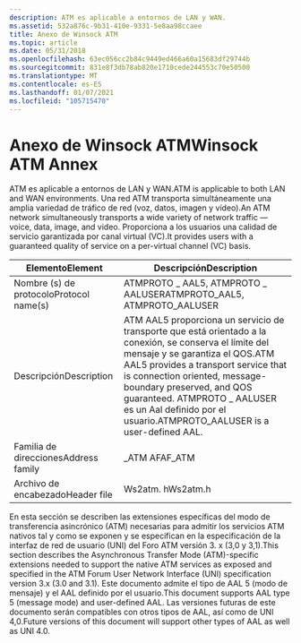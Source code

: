 ```yaml
---
description: ATM es aplicable a entornos de LAN y WAN.
ms.assetid: 532a876c-9b31-410e-9331-5e8aa98ccaee
title: Anexo de Winsock ATM
ms.topic: article
ms.date: 05/31/2018
ms.openlocfilehash: 63ec056cc2b84c9449ed466a60a15683df29744b
ms.sourcegitcommit: 831e8f3db78ab820e1710cede244553c70e50500
ms.translationtype: MT
ms.contentlocale: es-ES
ms.lasthandoff: 01/07/2021
ms.locfileid: "105715470"
---
```

# <a name="winsock-atm-annex"></a><span data-ttu-id="a6152-103">Anexo de Winsock ATM</span><span class="sxs-lookup"><span data-stu-id="a6152-103">Winsock ATM Annex</span></span>

<span data-ttu-id="a6152-104">ATM es aplicable a entornos de LAN y WAN.</span><span class="sxs-lookup"><span data-stu-id="a6152-104">ATM is applicable to both LAN and WAN environments.</span></span> <span data-ttu-id="a6152-105">Una red ATM transporta simultáneamente una amplia variedad de tráfico de red (voz, datos, imagen y vídeo).</span><span class="sxs-lookup"><span data-stu-id="a6152-105">An ATM network simultaneously transports a wide variety of network traffic — voice, data, image, and video.</span></span> <span data-ttu-id="a6152-106">Proporciona a los usuarios una calidad de servicio garantizada por canal virtual (VC).</span><span class="sxs-lookup"><span data-stu-id="a6152-106">It provides users with a guaranteed quality of service on a per-virtual channel (VC) basis.</span></span>



| <span data-ttu-id="a6152-107">Elemento</span><span class="sxs-lookup"><span data-stu-id="a6152-107">Element</span></span>          | <span data-ttu-id="a6152-108">Descripción</span><span class="sxs-lookup"><span data-stu-id="a6152-108">Description</span></span>                                                                                                                                                 |
|------------------|-------------------------------------------------------------------------------------------------------------------------------------------------------------|
| <span data-ttu-id="a6152-109">Nombre (s) de protocolo</span><span class="sxs-lookup"><span data-stu-id="a6152-109">Protocol name(s)</span></span> | <span data-ttu-id="a6152-110">ATMPROTO \_ AAL5, ATMPROTO \_ AALUSER</span><span class="sxs-lookup"><span data-stu-id="a6152-110">ATMPROTO\_AAL5, ATMPROTO\_AALUSER</span></span>                                                                                                                           |
| <span data-ttu-id="a6152-111">Descripción</span><span class="sxs-lookup"><span data-stu-id="a6152-111">Description</span></span>      | <span data-ttu-id="a6152-112">ATM AAL5 proporciona un servicio de transporte que está orientado a la conexión, se conserva el límite del mensaje y se garantiza el QOS.</span><span class="sxs-lookup"><span data-stu-id="a6152-112">ATM AAL5 provides a transport service that is connection oriented, message-boundary preserved, and QOS guaranteed.</span></span> <span data-ttu-id="a6152-113">ATMPROTO \_ AALUSER es un Aal definido por el usuario.</span><span class="sxs-lookup"><span data-stu-id="a6152-113">ATMPROTO\_AALUSER is a user-defined AAL.</span></span> |
| <span data-ttu-id="a6152-114">Familia de direcciones</span><span class="sxs-lookup"><span data-stu-id="a6152-114">Address family</span></span>   | <span data-ttu-id="a6152-115">\_ATM AF</span><span class="sxs-lookup"><span data-stu-id="a6152-115">AF\_ATM</span></span>                                                                                                                                                     |
| <span data-ttu-id="a6152-116">Archivo de encabezado</span><span class="sxs-lookup"><span data-stu-id="a6152-116">Header file</span></span>      | <span data-ttu-id="a6152-117">Ws2atm. h</span><span class="sxs-lookup"><span data-stu-id="a6152-117">Ws2atm.h</span></span>                                                                                                                                                    |



 

<span data-ttu-id="a6152-118">En esta sección se describen las extensiones específicas del modo de transferencia asincrónico (ATM) necesarias para admitir los servicios ATM nativos tal y como se exponen y se especifican en la especificación de la interfaz de red de usuario (UNI) del Foro ATM versión 3. x (3,0 y 3,1).</span><span class="sxs-lookup"><span data-stu-id="a6152-118">This section describes the Asynchronous Transfer Mode (ATM)-specific extensions needed to support the native ATM services as exposed and specified in the ATM Forum User Network Interface (UNI) specification version 3.x (3.0 and 3.1).</span></span> <span data-ttu-id="a6152-119">Este documento admite el tipo de AAL 5 (modo de mensaje) y el AAL definido por el usuario.</span><span class="sxs-lookup"><span data-stu-id="a6152-119">This document supports AAL type 5 (message mode) and user-defined AAL.</span></span> <span data-ttu-id="a6152-120">Las versiones futuras de este documento serán compatibles con otros tipos de AAL, así como de UNI 4,0.</span><span class="sxs-lookup"><span data-stu-id="a6152-120">Future versions of this document will support other types of AAL as well as UNI 4.0.</span></span>

 

 



